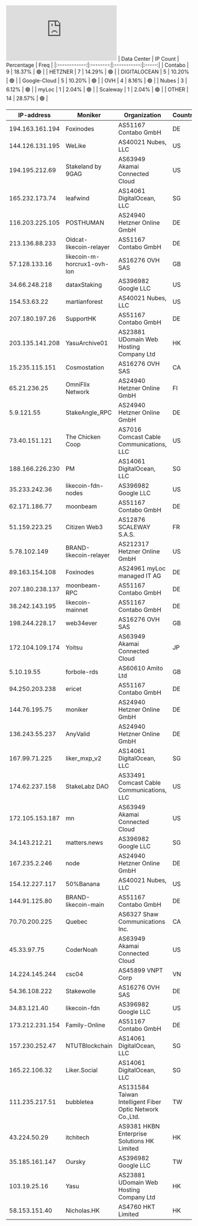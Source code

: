 ![Diagramm](https://github.com/obajay/StateSync-snapshots/blob/main/Projects/Likecoin/1/README.md)
| Data Center | IP Count | Percentage | Freq |
|:------------:|:--------:|:-----------:|:-----:|
| Contabo | 9 | 18.37% | 🟢 |
| HETZNER | 7 | 14.29% | 🟢 |
| DIGITALOCEAN | 5 | 10.20% | 🟢 |
| Google-Cloud | 5 | 10.20% | 🟢 |
| OVH | 4 | 8.16% | 🟢 |
| Nubes | 3 | 6.12% | 🟢 |
| myLoc | 1 | 2.04% | 🟢 |
| Scaleway | 1 | 2.04% | 🟢 |
| OTHER | 14 | 28.57% | 🟢 |

<!-- START_TABLE -->
| IP-address | Moniker | Organization | Country | City |
|-------------|---------|---------------|---------|------|
| 194.163.161.194 | Foxinodes | AS51167 Contabo GmbH | DE | Essen |
| 144.126.131.195 | WeLike | AS40021 Nubes, LLC | US | St. Louis |
| 194.195.212.69 | Stakeland by 9GAG | AS63949 Akamai Connected Cloud | US | Atlanta |
| 165.232.173.74 | leafwind | AS14061 DigitalOcean, LLC | SG | Singapore |
| 116.203.225.105 | POSTHUMAN | AS24940 Hetzner Online GmbH | DE | Nürnberg |
| 213.136.88.233 | Oldcat-likecoin-relayer | AS51167 Contabo GmbH | DE | Nürnberg |
| 57.128.133.16 | likecoin-m-horcrux1-ovh-lon | AS16276 OVH SAS | GB | London |
| 34.66.248.218 | dataxStaking | AS396982 Google LLC | US | Council Bluffs |
| 154.53.63.22 | martianforest | AS40021 Nubes, LLC | US | Seattle |
| 207.180.197.26 | SupportHK | AS51167 Contabo GmbH | DE | Frankfurt am Main |
| 203.135.141.208 | YasuArchive01 | AS23881 UDomain Web Hosting Company Ltd | HK | Hong Kong |
| 15.235.115.151 | Cosmostation | AS16276 OVH SAS | CA | Beauharnois |
| 65.21.236.25 | OmniFlix Network | AS24940 Hetzner Online GmbH | FI | Helsinki |
| 5.9.121.55 | StakeAngle_RPC | AS24940 Hetzner Online GmbH | DE | Falkenstein |
| 73.40.151.121 | The Chicken Coop | AS7016 Comcast Cable Communications, LLC | US | Lower Burrell |
| 188.166.226.230 | PM | AS14061 DigitalOcean, LLC | SG | Singapore |
| 35.233.242.36 | likecoin-fdn-nodes | AS396982 Google LLC | US | The Dalles |
| 62.171.186.77 | moonbeam | AS51167 Contabo GmbH | DE | Nürnberg |
| 51.159.223.25 | Citizen Web3 | AS12876 SCALEWAY S.A.S. | FR | Paris |
| 5.78.102.149 | BRAND-likecoin-relayer | AS212317 Hetzner Online GmbH | US | Hillsboro |
| 89.163.154.108 | Foxinodes | AS24961 myLoc managed IT AG | DE | Essen |
| 207.180.238.137 | moonbeam-RPC | AS51167 Contabo GmbH | DE | Eriskirch |
| 38.242.143.195 | likecoin-mainnet | AS51167 Contabo GmbH | DE | Düsseldorf |
| 198.244.228.17 | web34ever | AS16276 OVH SAS | GB | Bexley |
| 172.104.109.174 | Yoitsu | AS63949 Akamai Connected Cloud | JP | Tokyo |
| 5.10.19.55 | forbole-rds | AS60610 Amito Ltd | GB | Mitcham |
| 94.250.203.238 | ericet | AS51167 Contabo GmbH | DE | Düsseldorf |
| 144.76.195.75 | moniker | AS24940 Hetzner Online GmbH | DE | Falkenstein |
| 136.243.55.237 | AnyValid | AS24940 Hetzner Online GmbH | DE | Falkenstein |
| 167.99.71.225 | liker_mxp_v2 | AS14061 DigitalOcean, LLC | SG | Singapore |
| 174.62.237.158 | StakeLabz DAO | AS33491 Comcast Cable Communications, LLC | US | Crystal Lake |
| 172.105.153.187 | mn | AS63949 Akamai Connected Cloud | US | Atlanta |
| 34.143.212.21 | matters.news | AS396982 Google LLC | SG | Singapore |
| 167.235.2.246 | node | AS24940 Hetzner Online GmbH | DE | Falkenstein |
| 154.12.227.117 | 50%Banana | AS40021 Nubes, LLC | US | St. Louis |
| 144.91.125.80 | BRAND-likecoin-main | AS51167 Contabo GmbH | DE | Nürnberg |
| 70.70.200.225 | Quebec | AS6327 Shaw Communications Inc. | CA | White Rock |
| 45.33.97.75 | CoderNoah | AS63949 Akamai Connected Cloud | US | Atlanta |
| 14.224.145.244 | csc04 | AS45899 VNPT Corp | VN | Ho Chi Minh City |
| 54.36.108.222 | Stakewolle | AS16276 OVH SAS | DE | Frankfurt am Main |
| 34.83.121.40 | likecoin-fdn | AS396982 Google LLC | US | The Dalles |
| 173.212.231.154 | Family-Online | AS51167 Contabo GmbH | DE | Frankfurt am Main |
| 157.230.252.47 | NTUTBlockchain | AS14061 DigitalOcean, LLC | SG | Singapore |
| 165.22.106.32 | Liker.Social | AS14061 DigitalOcean, LLC | SG | Singapore |
| 111.235.217.51 | bubbletea | AS131584 Taiwan Intelligent Fiber Optic Network Co.,Ltd. | TW | Banqiao |
| 43.224.50.29 | itchitech | AS9381 HKBN Enterprise Solutions HK Limited | HK | Hong Kong |
| 35.185.161.147 | Oursky | AS396982 Google LLC | TW | Taipei |
| 103.19.25.16 | Yasu | AS23881 UDomain Web Hosting Company Ltd | HK | Hong Kong |
| 58.153.151.40 | Nicholas.HK | AS4760 HKT Limited | HK | Hong Kong |

<!-- END_TABLE -->
